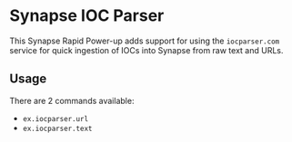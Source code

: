 # Synapse IOC Parser
This Synapse Rapid Power-up adds support for using the `iocparser.com` service for quick ingestion of IOCs into Synapse from raw text and URLs.

## Usage
There are 2 commands available: 
- `ex.iocparser.url`
- `ex.iocparser.text`